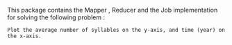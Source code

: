 This package contains the Mapper , Reducer and the Job implementation for solving the following problem :

```
Plot the average number of syllables on the y-axis, and time (year) on the x-axis.
```
